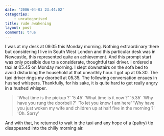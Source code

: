 ```yaml
---
date: '2006-04-03 23:44:02'
categories:
    - uncategorised
title: rude awakening
layout: post
comments: true
---
```


I was at my desk at 09.05 this Monday morning. Nothing extraordinary
there but considering I live in South West London and this particular
desk was in Newcastle, this represented quite an achievement. And this
prompt start was only possible due to a considerate, thoughtful taxi
driver. I ordered a taxi at 05.45 on Monday morning. I slept downstairs
on the sofa bed to avoid disturbing the household at that unearthly
hour. I got up at 05.30. The taxi driver rings my doorbell at 05.35. The
following conversation ensues in hushed whispers. Thankfully, for his
sake, it is quite hard to get really angry in a hushed whisper.
> 'What time is the pickup ?' '5.45' 'What time is it now ?' '5.35' 'Why
> have you rung the doorbell ?' 'To let you know I am here' 'Why have
> you just woken my wife and children up at half five in the morning ?'
> 'Oh. Sorry'

And with that, he returned to wait in the taxi and any hope of a
(paltry) tip disappeared into the chilly morning air.
